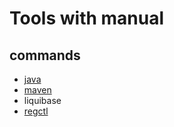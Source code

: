 # Tools with manual

## commands

* [java][install_java_maven]
* [maven][install_java_maven]
* liquibase
* [regctl][regctl_install]

[install_java_maven]:<../commands/java/java.md>

[regctl_install]:<../commands/regctl/regctl.md>
